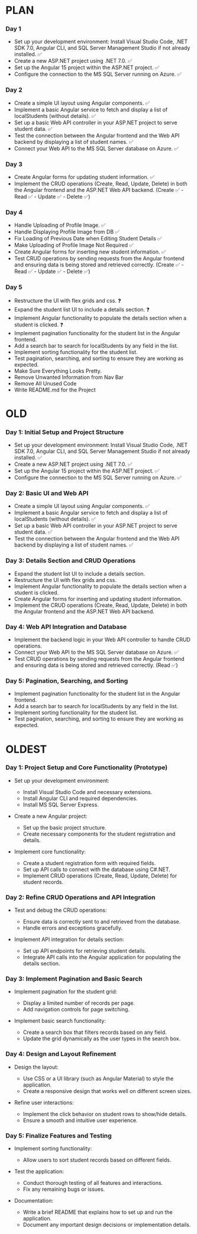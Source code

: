 # PLAN

### Day 1

- Set up your development environment: Install Visual Studio Code, .NET SDK 7.0, Angular CLI, and SQL Server Management
  Studio if not already installed. ✅
- Create a new ASP.NET project using .NET 7.0. ✅
- Set up the Angular 15 project within the ASP.NET project. ✅
- Configure the connection to the MS SQL Server running on Azure. ✅

### Day 2

- Create a simple UI layout using Angular components. ✅
- Implement a basic Angular service to fetch and display a list of localStudents (without details). ✅
- Set up a basic Web API controller in your ASP.NET project to serve student data. ✅
- Test the connection between the Angular frontend and the Web API backend by displaying a list of student names. ✅
- Connect your Web API to the MS SQL Server database on Azure. ✅

### Day 3

- Create Angular forms for updating student information. ✅
- Implement the CRUD operations (Create, Read, Update, Delete) in both the Angular frontend and the ASP.NET Web API
  backend. (Create ✅ - Read ✅ - Update ✅ - Delete ✅)

### Day 4

- Handle Uploading of Profile Image. ✅
- Handle Displaying Profile Image from DB ✅
- Fix Loading of Previous Date when Editing Student Details ✅
- Make Uploading of Profile Image Not Required ✅
- Create Angular forms for inserting new student information. ✅
- Test CRUD operations by sending requests from the Angular frontend and ensuring data is being stored and retrieved
  correctly. (Create ✅ - Read ✅ - Update ✅ - Delete ✅)

### Day 5

- Restructure the UI with flex grids and css. ❓
- Expand the student list UI to include a details section. ❓
- Implement Angular functionality to populate the details section when a student is clicked. ❓
- Implement pagination functionality for the student list in the Angular frontend.
- Add a search bar to search for localStudents by any field in the list.
- Implement sorting functionality for the student list.
- Test pagination, searching, and sorting to ensure they are working as expected.
- Make Sure Everything Looks Pretty.
- Remove Unwanted Information from Nav Bar
- Remove All Unused Code
- Write README.md for the Project

# OLD

### Day 1: Initial Setup and Project Structure

- Set up your development environment: Install Visual Studio Code, .NET SDK 7.0, Angular CLI, and SQL Server Management
  Studio if not already installed. ✅
- Create a new ASP.NET project using .NET 7.0. ✅
- Set up the Angular 15 project within the ASP.NET project. ✅
- Configure the connection to the MS SQL Server running on Azure. ✅

### Day 2: Basic UI and Web API

- Create a simple UI layout using Angular components. ✅
- Implement a basic Angular service to fetch and display a list of localStudents (without details). ✅
- Set up a basic Web API controller in your ASP.NET project to serve student data. ✅
- Test the connection between the Angular frontend and the Web API backend by displaying a list of student names. ✅

### Day 3: Details Section and CRUD Operations

- Expand the student list UI to include a details section.
- Restructure the UI with flex grids and css.
- Implement Angular functionality to populate the details section when a student is clicked.
- Create Angular forms for inserting and updating student information.
- Implement the CRUD operations (Create, Read, Update, Delete) in both the Angular frontend and the ASP.NET Web API
  backend.

### Day 4: Web API Integration and Database

- Implement the backend logic in your Web API controller to handle CRUD operations.
- Connect your Web API to the MS SQL Server database on Azure. ✅
- Test CRUD operations by sending requests from the Angular frontend and ensuring data is being stored and retrieved
  correctly. (Read ✅)

### Day 5: Pagination, Searching, and Sorting

- Implement pagination functionality for the student list in the Angular frontend.
- Add a search bar to search for localStudents by any field in the list.
- Implement sorting functionality for the student list.
- Test pagination, searching, and sorting to ensure they are working as expected.

# OLDEST

### Day 1: Project Setup and Core Functionality (Prototype)

- Set up your development environment:
    - Install Visual Studio Code and necessary extensions.
    - Install Angular CLI and required dependencies.
    - Install MS SQL Server Express.

- Create a new Angular project:
    - Set up the basic project structure.
    - Create necessary components for the student registration and details.

- Implement core functionality:
    - Create a student registration form with required fields.
    - Set up API calls to connect with the database using C#.NET.
    - Implement CRUD operations (Create, Read, Update, Delete) for student records.

### Day 2: Refine CRUD Operations and API Integration

- Test and debug the CRUD operations:
    - Ensure data is correctly sent to and retrieved from the database.
    - Handle errors and exceptions gracefully.

- Implement API integration for details section:
    - Set up API endpoints for retrieving student details.
    - Integrate API calls into the Angular application for populating the details section.

### Day 3: Implement Pagination and Basic Search

- Implement pagination for the student grid:
    - Display a limited number of records per page.
    - Add navigation controls for page switching.

- Implement basic search functionality:
    - Create a search box that filters records based on any field.
    - Update the grid dynamically as the user types in the search box.

### Day 4: Design and Layout Refinement

- Design the layout:
    - Use CSS or a UI library (such as Angular Material) to style the application.
    - Create a responsive design that works well on different screen sizes.

- Refine user interactions:
    - Implement the click behavior on student rows to show/hide details.
    - Ensure a smooth and intuitive user experience.

### Day 5: Finalize Features and Testing

- Implement sorting functionality:
    - Allow users to sort student records based on different fields.

- Test the application:
    - Conduct thorough testing of all features and interactions.
    - Fix any remaining bugs or issues.

- Documentation:
    - Write a brief README that explains how to set up and run the application.
    - Document any important design decisions or implementation details.

